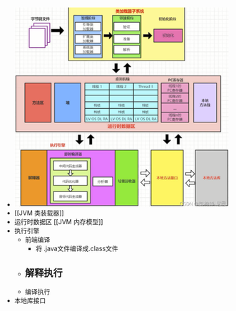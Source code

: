 - ![image.png](../assets/image_1673251688438_0.png)
- [[JVM 类装载器]]
- 运行时数据区 [[JVM 内存模型]]
- 执行引擎
	- 前端编译
		- 将 .java文件编译成.class文件
	- 解释执行
		-
	- 编译执行
- 本地库接口